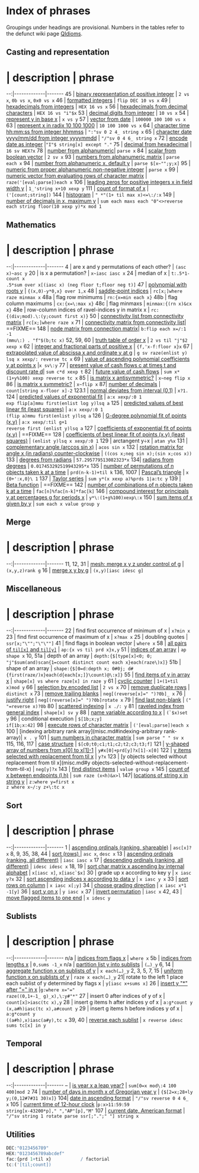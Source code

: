 # Index of phrases




Groupings under headings are provisional.
Numbers in the tables refer to the defunct wiki page [QIdioms](wikipage.md).



## Casting and representation

# | description | phrase
--:|-------------|-------
45 | [binary representation of positive integer](cast.md#binary-representation-of-a-positive-integer) | `2 vs x`, `0b vs x`, `0x0 vs x` 
46 | [formatted integers](cast.md#formatted-integers) | `flip DEC 10 vs x`
49 | [hexadecimals from integers](cast.md#hexadecimal-from-integer) | `HEX 16 vs x`
56 | [hexadecimals from decimal characters](cast.md#hexadecimal-from-decimal-characters) | `HEX 16 vs "i"$x`
53 | [decimal digits from integer](cast.md#decimal-digits-from-integer) | `10 vs x`
54 | [represent y in base x](cast.md#represent-y-in-base-x) | `x vs y`
57 | [vector from date](cast.md#vector-from-date) | `100000 100 100 vs x`
63 | [represent x in radix 10 100 1000](cast.md#represent-x-in-radix-10-100-1000) | `10 100 1000 vs x`
64 | [character time hh:mm:ss from integer hhmmss](cast.md#character-time-hhmmss-from-integer-hhmmss) | `":"sv 0 2 4_ string x`
65 | [character date yyyy/mm/dd from integer yyyymmdd](cast.md#character-date-yyyymmdd-from-integer-yyyymmdd) | `"/"sv 0 4 6_ string x`
72 | [encode date as integer](misc.md#encode-date-as-integer) |`"I"$ string[x] except "."`
75 | [decimal from hexadecimal](cast.md#decimal-from-hexadecimal) | `16 sv HEX?x`
78 | [number from alphanumeric](cast.md#number-from-alphanumeric)| `parse x`
84 | [scalar from boolean vector](cast.md#scalar-from-boolean-vector) | `2 sv x`
93 | [numbers from alphanumeric matrix](cast.md#numbers-from-alphanumeric-matrix) | `parse each x`
94 | [number from alphanumeric x, default y](cast.md#number-from-alphanumeric-x-default-y) | `parse $[x~"";y;x]`
95 | [numeric from proper alphanumeric non-negative integer](cast.md#numeric-from-proper-alphanumeric-non-negative-integer) | `parse x`
99 | [numeric vector from evaluating rows of character matrix](cast.md#numeric-vector-from-evaluating-rows-of-character-matrix) | `raze('[eval;parse])each x`
106 | [leading zeros for positive integers x in field width y](cast.md#leading-zeros-for-positive-integers-x-in-field-width-y) | `1_'string x+10 xexp y`
111 | [count of format of x](cast.md#count-of-format-of-x) | `('[count;string])`
144 | [histogram](cast.md#histogram) | `" *"(1+ til max x)<=\:/:x`
149 | [number of decimals in x, maximum y](cast.md#number-of-decimals-in-x-maximum-y) | `sum each maxs each "0"<>reverse each string floor(10 xexp y)*x mod 1`


## Mathematics

# | description | phrase
--:|-------------|-------
4  | are x and y permutations of each other? | `(asc x)~asc y`
20 | is x a permutation? | `x~iasc iasc x`
24 | median of x | `t:.5*1-count x`<br>`.5*sum over x[(iasc x) (neg floor t;floor neg t)]`
47 | [polynomial with roots y](math.md#polynomial-with-roots-y) | `{(x,0)-y*0,x} over 1,x`
48 | [saddle-point indices](math.md##saddle-point-indices) | `rc[x;]where raze minmax x`
48a | flag row minimums | `rn:{x=min each x}`
48b | flag column maximums | `cx:{x=\:max x}`
48c | flag minmaxs | `minmax:{(rn x)&cx x}`
48e | row-column indices of ravel-indices y in matrix x | `rc:{(div;mod).\:(y;count first x)}`
50 | [connectivity list from connectivity matrix](misc.md#connectivity-list-from-connectivity-matrix) | `rc[x;]where raze x`
71 | [connectivity matrix from connectivity list](math.md#connectivity-matrix-from-connectivity-list)| ==FIXME==
148 | [node matrix from connection matrix](math.md#node-matrix-from-connection-matrix)| `b:flip each x=/:1 -1`<br/>`(mmu\:) . "f"$(b;tc x)`
52, 59, 60 | [truth table of order x](math.md#truth-table-of-order-x) | `2 vs til "j"$2 xexp x`
62 | [integer and fractional parts of positive x](math.md#integer-and-fractional-parts-of-positive-x) | `{f,'x-f:floor x}x`
67 | [extrapolated value of abscissa x and ordinate y at g](math.md#extrapolated-value-of-abscissa-x-and-ordinate-y-at-g) | `g sv raze(enlist y) lsq x xexp/: reverse tc x`
69 | [value of ascending polynomial coefficients y at points x](math.md#value-of-ascending-polynomial-coefficients-y-at-points-x) |`x sv\:y`
77 | [present value of cash flows c at times t and discount rate d](math.md#present-value-of-cash-flows)| `sum c*d xexp t`
82 | [future value of cash flows](math.md#future-value-of-cash-flows) | `sum x* (1+y%100) xexp reverse tc x`
85 | [is matrix x antisymmetric?](math.md#is-matrix-x-antisymmetric) | `x~neg flip x`
86 | [is matrix x symmetric?](math.md#is-matrix-x-symmetric) | `x~flip x`
87| [number of decimals](math.md#number-of-decimals) | `count[string x-floor x]-2`
123.1 | [normal deviates from interval (0,1)](math.md##normal-deviates-from-interval-01) | `x?1.`
124 | [predicted values of exponential fit](math.md#predicted-values-of-exponential-fit) | `a:x xexp/:0 1`<br/>`exp flip[a]mmu first(enlist log y)lsq a`
125 | [predicted values of best linear fit (least squares)](math.md#predicted-values-of-best-linear-fit-least-squares) | `a:x xexp/:0 1`<br/>`(flip a)mmu first(enlist y)lsq a`
126 | [G-degree polynomial fit of points (x,y)](math.md#g-degree-polynomial-fit-of-points-xy) | `a:x xexp/:til g+1`<br/>`reverse first (enlist y)lsq a`
127 | [coefficients of exponential fit of points (x,y)](math.md#coefficients-of-exponential-fit-of-points-xy) | ==FIXME==
128 | [coefficients of best linear fit of points (x,y) (least squares)](math.md#coefficients-of-best-linear-fit-of-points-xy-least-squares) | `(enlist y)lsq x xexp/:0 1`
129 | arctangent y÷x | `atan y%x`
131 | [complementary angle (arccos sin x)](math.md#complementary-angle-arccos-sin-x) | `acos sin x`
132 | [rotation matrix for angle x (in radians) counter-clockwise](math.md#rotation-matrix-for-angle-x-in-radians-counter-clockwise) | `((cos x;neg sin x);(sin x;cos x))`
133 | [degrees from radians](math.md#degrees-from-radians) | `57.295779513082323*x`
134| [radians from degrees](math.md#radians-from-degrees) | `0.017453292519943295*x`
135 | [number of permutations of n objects taken k at a time](math.md#number-of-permutations-of-n-objects-taken-k-at-a-time) | `prd(n-k-1)+til k`
136, 1007 | [Pascal’s triangle](math.md#pascals-triangle) | `x {0+':x,0}\ 1`
137 | [Taylor series](math.md#taylor-series) | `sum y*(x xexp a)%prds 1|a:tc y`
139 | [Beta function](math.md#beta-function) | ==FIXME==
142 | [number of combinations of n objects taken k at a time](math.md#number-of-combinations-of-n-objects-taken-k-at-a-time) | `fac[n]%fac[n-k]*fac[k]`
146 | [compound interest for principals y at percentages g for periods x](math.md#compound-interest-for-principals-y-at-percentages-g-for-periods-x) | `y*\:(1+g%100)xexp\:x`
150 | [sum items of x given by y](math.md#sum-items-of-x-given-by-y) | `sum each x value group y`



## Merge

# | description | phrase
--:|-------------|-------
11, 12, 31 | [mesh: merge x y z under control of g](merge.md) | `(x,y,z)rank g`
16 | [merge x y by g](merge.md) | `(x,y)[iasc idesc g]`


## Miscellaneous

# | description | phrase
--:|-------------|-------
22 | find first occurrence of minimum of x | `x?min x`
23 | find first occurrence of maximum of x | `x?max x`
25 | doubling quotes | `ssr[x;"\"";"\"\""]`
41 | find flags in boolean vector | `where x`
58 | [all pairs of `til[x]` and `til[y]`](misc.md#all-pairs-of-tilx-and-tily) | `ap:{x vs til prd x}x,y`
51 | [indices of an array](misc.md#indices-of-an-array) | `ap shape x`
10, 51a | depth of an array | `depth:{$[type[x]<0; 0; "j"$sum(and)scan{1=count distinct count each x}each(raze\)x]}`
51b | shape of an array | `shape:{$[0=d:depth x; 0#0j; d#{first(raze/)x}each(d{each[x;]}\count)@\:x]}`
55 | [find items of y in array x](misc.md#find-items-of-y-in-array-x) | `shape[x] vs where raze[x] in raze y`
61 | [cyclic counter](misc.md#cyclic-counter) | `1+(1+til x)mod y`
66 | [selection by encoded list](misc.md#selection-by-encoded-list) | `2 vs x`
70 | [remove duplicate rows](misc.md#remove-duplicate-rows) | `distinct x`
73 | [remove trailing blanks](misc.md#remove-trailing-blanks) | `neg[(reverse[x]=" ")?0b]_ x`
76 | [justify right](misc.md#justify-right) | `neg[(reverse[x]=" ")?0b]rotate x`
79 | [find last non-blank](misc.md#find-last-non-blank) | `(" "=reverse x)?0b`
80 | [scattered indexing](misc.md#scattered-indexing) | `x ./: y`
81 | [raveled index from general index](misc.md#raveled-index-from-general-index) | `shape[x] sv y`
88 | [name variable according to x](misc.md#name-variable-according-to-x) | ``(`$x)set y``
96 | conditional execution | `$[1b;x;y]`<br/>`if[1b;x:42]`
98 | [execute rows of character matrix](misc.md#execute-rows-of-character-matrix) | `('[eval;parse])each x`
100 | [indexing arbitrary rank array](misc.md#indexing-arbitrary rank-array)| `x . y`
101 | [sum numbers in character matrix](misc.md#sum-numbers-in-character-matrix) | `sum parse " " sv x`
115, 116, 117 | [case structure](misc.md#case-structure) | `$[c0;t0;c1;t1;c2;t2;c3;t3;f]`
121 | [y-shaped array of numbers from x\[0\] to x\[1\]-1](misc.md#y-shaped-array-of-numbers-from-x0-to-x1-1) | `y#x[0]+prd[y]?x[1]-x[0]`
122 | [y items selected with replacement from til x](misc.md#y-items-selected-with-replacement-from-til-x) | `y?x`
123 | [y objects selected without replacement from til x](misc.md#y objects-selected-without-replacement-from-til-x) | `neg[y]?x`
143 | [find distinct items](misc.md#find-distinct-items) | `value group x`
145 | [count of x between endpoints (l,h)](misc.md#count-of-x-between-endpoints-lh) | `sum raze (x<h)&x>l`
147| [locations of string x in string y](misc.md#locations-of-string-x-in-string-y) | `z:where y=first x`<br/>`z where x~/:y z+\:tc x`


## Sort

# | description | phrase
--:|-------------|-------
1  | [ascending ordinals (ranking, shareable)](sorts.md#ordinals-ranking-shareable) | `asc[x]?x`
8, 9, 35, 38, 44 | [sort (rows) ](sorts.md#sort-rows) | `asc x`, `desc x`
13 | [ascending ordinals (ranking, all different)](sorts.md#ordinals-ranking-all-different) | `iasc iasc x`
17 | [descending ordinals (ranking, all different)](sorts.md#ordinals-ranking-all-different) | `idesc idesc x`
18, 19 | [sort char matrix x ascending by internal alphabet](sorts.md) | `x[iasc x]`, ``x[iasc`$x]``
30 | grade up x according to key y | `x iasc y?x`
32 | [sort ascending indices x according to data y](sorts.md#sort-ascending-indices-x-according-to-data-y) | `x iasc y x`
33 | [sort rows on column](sorts.md#sort-rows-on-column) | `x iasc x[;y]`
34 | [choose grading direction](sorts.md#Choose-grading-direction) | `x iasc x*1 -1[y]`
36 | [sort y on x](sorts.md#sort-y-on-x) | `y iasc x`
37 | [invert permutation](sorts.md#invert-permutation) | `iasc x`
42, 43 | [move flagged items to one end](sorts.md#move-flagged-items-to-one-end) | `x idesc y`


## Sublists

# | description | phrase
--:|-------------|-------
n/a | [indices from flags x](sublists.md#partition-a-list) | `where x`
5b | [indices from lengths x](sublists.md#partition-a-list) | `0,sums -1_x`
n/a | [partition list y into sublists](sublists.md#partition-a-list) | `(…)_y`
6, 14 | [aggregate function x on sublists of y](sublists.md#apply-aggregate-function-to-sublists) | `x each(…)_y` 
2, 3, 5, 7, 15  | [uniform function x on sublists of y](sublists.md#apply-uniform-function-to-sublists) | `raze x each(…)_y` 
21| rotate to the left 1 place each sublist of y determined by flags x | `y[iasc x+sums x]`
26 | [insert y "*" after "=" in x](sublists.md#insert-y-after-in-x) |`g:where x="="`<br>`raze((0,1+-1_ g)_x),\:y#"*"`
27 | insert 0 after indices of y of x | `count[x]>iasc(tc x),y`
28 | insert g items h after indices y of x | `a:g*count y`<br>`(x,a#h)iasc(tc x),a#count y`
29 | insert g items h before indices y of x | `a:g*count y`<br>`((a#h),x)iasc(a#y),tc x`
39, 40 | [reverse each sublist](sublists.md#reverse-each-sublist) | `x reverse idesc sums tc[x] in y`


## Temporal

# | description | phrase
--:|-------------|-------
– | [is year x a leap year?](misc.md#is-year-a-leap-year) | `sum[0=x mod\:4 100 400]mod 2`
74 | [number of days in month x of Gregorian year y](misc.md#number-of-days-in-month-x-of-Gregorian-year-y) | `{$[2=x;28+ly y;(0,12#7#31 30)x]}`
104| [date in ascending format](temp.md#date-in-ascending-format) | `"/"sv reverse 0 4 6_ x`
105 | [current time of 12-hour clock](temp.md#current-time-of-12-hour-clock) |`p:x>11:59:59`<br/>`string[x-43200*p]," ","AP"[p],"M"`
107 | [current date, American format](temp.md#current-date-American-format) | `"/"sv string 1 rotate parse ssr[;".";" "] string x`


## Utilities

```q
DEC:"0123456789"
HEX:"0123456789abcdef"
fac:{prd 1+til x}           / factorial
tc:('[til;count])
```